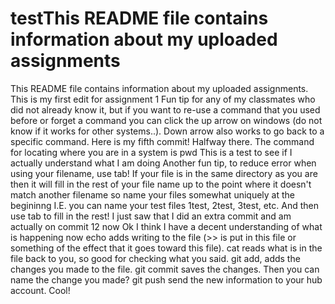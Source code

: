 # testThis README file contains information about my uploaded assignments
This README file contains information about my uploaded assignments. This is my first edit for assignment 1
Fun tip for any of my classmates who did not already know it, but if you want to re-use a command that you used before or forget a command you can click the up arrow on windows (do not know if it works for other systems..).
Down arrow also works to go back to a specific command.
Here is my fifth commit! Halfway there.
The command for locating where you are in a system is pwd
This is a test to see if I actually understand what I am doing
Another fun tip, to reduce error when using your filename, use tab!
If your file is in the same directory as you are then it will fill in the rest of your file name up to the point where it doesn't match another filename so name your files somewhat uniquely at the begininng
I.E. you can name your test files 1test, 2test, 3test, etc. And then use tab to fill in the rest!
I just saw that I did an extra commit and am actually on commit 12 now
Ok I think I have a decent understanding of what is happening now
echo adds writing to the file (>> is put in this file or something of the effect that it goes toward this file).
cat reads what is in the file back to you, so good for checking what you said.
git add, adds the changes you made to the file.
git commit saves the changes. Then you can name the change you made?
git push send the new information to your hub account. Cool!
